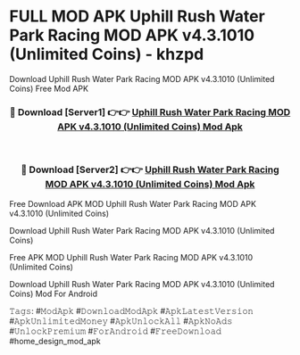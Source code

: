 # FULL MOD APK Uphill Rush Water Park Racing MOD APK v4.3.1010 (Unlimited Coins) - khzpd
Download Uphill Rush Water Park Racing MOD APK v4.3.1010 (Unlimited Coins) Free Mod APK

<div align="center">
<h3>🔴 Download [Server1] 👉👉 <a href="https://apk-comot.site?title=Uphill_Rush_Water_Park_Racing_MOD_APK_v4.3.1010_(Unlimited_Coins)">Uphill Rush Water Park Racing MOD APK v4.3.1010 (Unlimited Coins) Mod Apk</a></h3><br>

<h3>🔴 Download [Server2] 👉👉 <a href="https://apk-comot.site?title=Uphill_Rush_Water_Park_Racing_MOD_APK_v4.3.1010_(Unlimited_Coins)">Uphill Rush Water Park Racing MOD APK v4.3.1010 (Unlimited Coins) Mod Apk</a></h3>
</div>


Free Download APK MOD Uphill Rush Water Park Racing MOD APK v4.3.1010 (Unlimited Coins)

Download Uphill Rush Water Park Racing MOD APK v4.3.1010 (Unlimited Coins) 

Free APK MOD Uphill Rush Water Park Racing MOD APK v4.3.1010 (Unlimited Coins) 

Download Uphill Rush Water Park Racing MOD APK v4.3.1010 (Unlimited Coins) Mod For Android

𝚃𝚊𝚐𝚜: #𝙼𝚘𝚍𝙰𝚙𝚔 #𝙳𝚘𝚠𝚗𝚕𝚘𝚊𝚍𝙼𝚘𝚍𝙰𝚙𝚔 #𝙰𝚙𝚔𝙻𝚊𝚝𝚎𝚜𝚝𝚅𝚎𝚛𝚜𝚒𝚘𝚗 #𝙰𝚙𝚔𝚄𝚗𝚕𝚒𝚖𝚒𝚝𝚎𝚍𝙼𝚘𝚗𝚎𝚢 #𝙰𝚙𝚔𝚄𝚗𝚕𝚘𝚌𝚔𝙰𝚕𝚕 #𝙰𝚙𝚔𝙽𝚘𝙰𝚍𝚜 #𝚄𝚗𝚕𝚘𝚌𝚔𝙿𝚛𝚎𝚖𝚒𝚞𝚖 #𝙵𝚘𝚛𝙰𝚗𝚍𝚛𝚘𝚒𝚍 #𝙵𝚛𝚎𝚎𝙳𝚘𝚠𝚗𝚕𝚘𝚊𝚍 #home_design_mod_apk